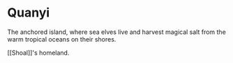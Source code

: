 # Quanyi

The anchored island, where sea elves live and harvest magical salt from the warm tropical oceans on their shores.

[[Shoal]]'s homeland.

